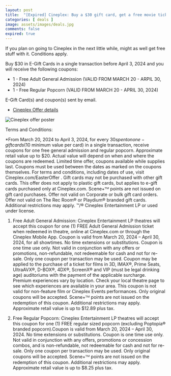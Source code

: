 ```yaml
---
layout: post
title:  "[Expired] Cineplex: Buy a $30 gift card, get a free movie ticket and popcorn until Apr 3, 2024"
categories: [ deals ]
image: assets/images/deals.jpg
comments: false
expired: true
---
```


If you plan on going to Cineplex in the next little while, might as well get free stuff with it.  Conditions apply.

Buy $30 in E-Gift Cards in a single transaction before April 3, 2024 and you will receive the following coupons:
- 1 - Free Adult General Admission (VALID FROM MARCH 20 - ARPIL 30, 2024)
- 1 - Free Regular Popcorn (VALID FROM MARCH 20 - APRIL 30, 2024)

E-Gift Card(s) and coupon(s) sent by email.

- [Cineplex Offer details ](https://www.cineplex.com/promos/easter-offer)

![Cineplex offer poster](https://www.cineplex.com/_next/image?url=https%3A%2F%2Fmediafiles.cineplex.com%2Fcineplex-v2%2Fpromos%2F24-0069-CPX-Easter-EGift-Card_Desktop-Wide-2560x400_EN.jpg&w=1920&q=100)

Terms and Conditions:

*From March 20, 2024 to April 3, 2024, for every $30 spent on on e-gift cards ($10 minimum value per card) in a single transaction, receive coupons for one free general admission and regular popcorn.  Approximate retail value up to $20. Actual value will depend on when and where the coupons are redeemed. Limited time offer, coupons available while supplies last. Coupons must be used between the dates as marked on the coupons themselves. For terms and conditions, including dates of use, visit Cineplex.com/EasterOffer . Gift cards may not be purchased with other gift cards. This offer does not apply to plastic gift cards, but applies to e-gift cards purchased only at Cineplex.com. Scene+ᵀᴹ points are not issued on gift card purchases. Offer not valid on Corporate or bulk gift card orders. Offer not valid on The Rec Room® or Playdium® branded gift cards. Additional restrictions may apply. ™/® Cineplex Entertainment LP or used under license.

1. Free Adult General Admission: Cineplex Entertainment LP theatres will accept this coupon for one (1) FREE Adult General Admission ticket when redeemed in theatre, online at Cineplex.com or through the Cineplex Mobile App. Coupon is valid from March 20, 2024 – April 30, 2024, for all showtimes. No time extensions or substitutions. Coupon is one time use only. Not valid in conjunction with any offers or promotions, non-refundable, not redeemable for cash and not for re-sale. Only one coupon per transaction may be used. Coupon may be applied to the purchase of a ticket for films in 3D, IMAX®, Prime Seats, UltraAVX®, D-BOX®, 4DX®, ScreenX® and VIP (must be legal drinking age) auditoriums with the payment of the applicable surcharge. Premium experiences vary by location. Check your local theatre page to see which experiences are available in your area. This coupon is not valid for non-feature film or Cineplex Events performances. Only original coupons will be accepted. Scene+ᵀᴹ points are not issued on the redemption of this coupon. Additional restrictions may apply. Approximate retail value is up to $12.89 plus tax.

2. Free Regular Popcorn: Cineplex Entertainment LP theatres will accept this coupon for one (1) FREE regular sized popcorn (excluding Poptopia® branded popcorn).Coupon is valid from March 20, 2024 – April 30, 2024. No time extensions or substitutions. Coupon is one time use only. Not valid in conjunction with any offers, promotions or concession combos, and is non-refundable, not redeemable for cash and not for re-sale. Only one coupon per transaction may be used. Only original coupons will be accepted. Scene+ᵀᴹ points are not issued on the redemption of this coupon. Additional restrictions may apply. Approximate retail value is up to $8.25 plus tax.